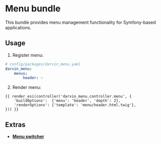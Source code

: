 Menu bundle
===========

This bundle provides menu management functionality for Symfony-based applications.

## Usage

1. Register menu:

```yaml
# config/packages/darvin_menu.yaml
darvin_menu:
    menus:
        header: ~
```

2. Render menu:

```twig
{{ render_esi(controller('darvin_menu.controller.menu', {
    'buildOptions':  {'menu': 'header', 'depth': 2},
    'renderOptions': {'template': 'menu/header.html.twig'},
})) }}
```

## Extras

- [**Menu switcher**](Resources/doc/menu_switcher.md)
